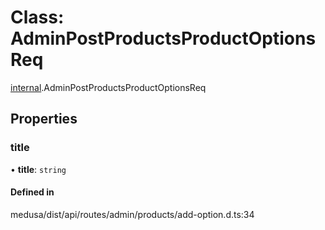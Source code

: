 # Class: AdminPostProductsProductOptionsReq

[internal](../modules/internal-16.md).AdminPostProductsProductOptionsReq

## Properties

### title

• **title**: `string`

#### Defined in

medusa/dist/api/routes/admin/products/add-option.d.ts:34
